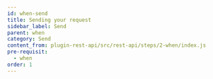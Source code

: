 ```yaml
---
id: when-send
title: Sending your request
sidebar_label: Send
parent: when
category: Send
content_from: plugin-rest-api/src/rest-api/steps/2-when/index.js
pre-requisit:
  - when
order: 1
---
```


